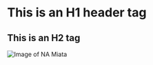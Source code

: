 # This is an H1 header tag
## This is an H2 tag
![Image of NA Miata](https://preview.redd.it/na-miata-as-a-daily-and-a-first-car-v0-yf7ytkijn2fc1.jpeg?auto=webp&s=624767a62628b49af08d7cf775304ba2d86ec908)
